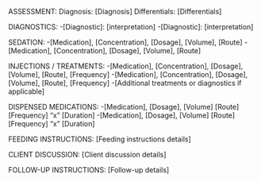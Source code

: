 ASSESSMENT:
Diagnosis: [Diagnosis]
Differentials: [Differentials]

DIAGNOSTICS:
-[Diagnostic]: [interpretation]
-[Diagnostic]: [interpretation]

SEDATION:
-[Medication], [Concentration], [Dosage], [Volume], [Route]
-[Medication], [Concentration], [Dosage], [Volume], [Route]

INJECTIONS / TREATMENTS:
-[Medication], [Concentration], [Dosage], [Volume], [Route], [Frequency]
-[Medication], [Concentration], [Dosage], [Volume], [Route], [Frequency]
-[Additional treatments or diagnostics if applicable]

DISPENSED MEDICATIONS:
-[Medication], [Dosage], [Volume] [Route] [Frequency] “x” [Duration]
-[Medication], [Dosage], [Volume] [Route] [Frequency] “x” [Duration]

FEEDING INSTRUCTIONS:
[Feeding instructions details]

CLIENT DISCUSSION:
[Client discussion details]

FOLLOW-UP INSTRUCTIONS:
[Follow-up details]
